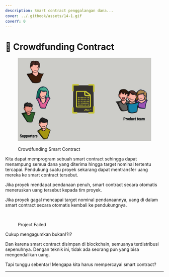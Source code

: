 ```yaml
---
description: Smart contract penggalangan dana...
cover: ../.gitbook/assets/14-1.gif
coverY: 0
---
```


# 📜 Crowdfunding Contract

<figure><img src="../.gitbook/assets/20.gif" alt=""><figcaption><p>Crowdfunding Smart Contract</p></figcaption></figure>

Kita dapat memprogram sebuah smart contract sehingga dapat menampung semua dana yang diterima hingga target nominal tertentu tercapai. Pendukung suatu proyek sekarang dapat mentransfer uang mereka ke smart contract tersebut.

Jika proyek mendapat pendanaan penuh, smart contract secara otomatis meneruskan uang tersebut kepada tim proyek.

Jika proyek gagal mencapai target nominal pendanaannya, uang di dalam smart contract secara otomatis kembali ke pendukungnya.

<figure><img src="../.gitbook/assets/21.gif" alt=""><figcaption><p>Project Failed</p></figcaption></figure>

Cukup mengagumkan bukan!?!?

Dan karena smart contract disimpan di blockchain, semuanya terdistribusi sepenuhnya. Dengan teknik ini, tidak ada seorang pun yang bisa mengendalikan uang.

Tapi tunggu sebentar! Mengapa kita harus mempercayai smart contract?

***
